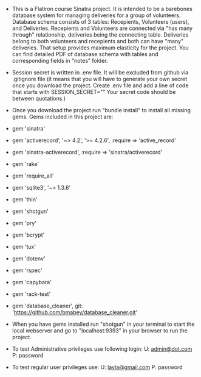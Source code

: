 - This is a Flatiron course Sinatra project.
It is intended to be a barebones database system for managing deliveries for a group of volunteers.
Database schema consists of 3 tables: Recepients, Volunteers (users), and Deliveries. Recepients and Volunteers are connected via "has many through" relationship, deliveries being the connecting table. Deliveries belong to both volunteers and recepients and both can have "many" deliveries. That setup provides maximum elasticity for the project. You can find detailed PDF of database schema with tables and corresponding fields in "notes" folder.

- Session secret is written in .env file. It will be excluded from github via .gitignore file (it means that you will have to generate your own secret once you download the project. Create .env file and add a line of code that starts with SESSION_SECRET="" Your secret code should be between quotations.)

- Once you download the project run "bundle install" to install all missing gems. 
Gems included in this project are:
- gem 'sinatra'
- gem 'activerecord', '~> 4.2', '>= 4.2.6', :require => 'active_record'
- gem 'sinatra-activerecord', :require => 'sinatra/activerecord'
- gem 'rake'
- gem 'require_all'
- gem 'sqlite3', '~> 1.3.6'
- gem 'thin'
- gem 'shotgun'
- gem 'pry'
- gem 'bcrypt'
- gem 'tux'
- gem 'dotenv'
- gem 'rspec'
- gem 'capybara'
- gem 'rack-test'
- gem 'database_cleaner', git: 'https://github.com/bmabey/database_cleaner.git'

- When you have gems installed run "shotgun" in your terminal to start the local webserver and go to "localhost:9393" in your browser to run the project. 
- To test Administrative privileges use following login:
    U: admin@dot.com
    P: password
- To test regular user privileges use:
    U: layla@gmail.com
    P: password

